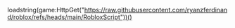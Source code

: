 loadstring(game:HttpGet("https://raw.githubusercontent.com/ryanzferdinand/roblox/refs/heads/main/RobloxScript"))()
